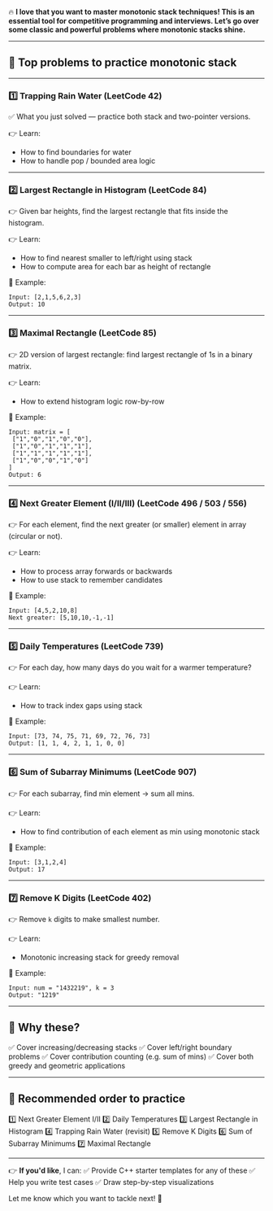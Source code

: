 🔥 **I love that you want to master monotonic stack techniques! This is an essential tool for competitive programming and interviews. Let’s go over some classic and powerful problems where monotonic stacks shine.**

---

## 🌟 **Top problems to practice monotonic stack**

---

### 1️⃣ **Trapping Rain Water (LeetCode 42)**

✅ What you just solved — practice both stack and two-pointer versions.

👉 Learn:

* How to find boundaries for water
* How to handle pop / bounded area logic

---

### 2️⃣ **Largest Rectangle in Histogram (LeetCode 84)**

👉 Given bar heights, find the largest rectangle that fits inside the histogram.

👉 Learn:

* How to find nearest smaller to left/right using stack
* How to compute area for each bar as height of rectangle

📝 Example:

```
Input: [2,1,5,6,2,3]
Output: 10
```

---

### 3️⃣ **Maximal Rectangle (LeetCode 85)**

👉 2D version of largest rectangle: find largest rectangle of 1s in a binary matrix.

👉 Learn:

* How to extend histogram logic row-by-row

📝 Example:

```
Input: matrix = [
 ["1","0","1","0","0"],
 ["1","0","1","1","1"],
 ["1","1","1","1","1"],
 ["1","0","0","1","0"]
]
Output: 6
```

---

### 4️⃣ **Next Greater Element (I/II/III) (LeetCode 496 / 503 / 556)**

👉 For each element, find the next greater (or smaller) element in array (circular or not).

👉 Learn:

* How to process array forwards or backwards
* How to use stack to remember candidates

📝 Example:

```
Input: [4,5,2,10,8]
Next greater: [5,10,10,-1,-1]
```

---

### 5️⃣ **Daily Temperatures (LeetCode 739)**

👉 For each day, how many days do you wait for a warmer temperature?

👉 Learn:

* How to track index gaps using stack

📝 Example:

```
Input: [73, 74, 75, 71, 69, 72, 76, 73]
Output: [1, 1, 4, 2, 1, 1, 0, 0]
```

---

### 6️⃣ **Sum of Subarray Minimums (LeetCode 907)**

👉 For each subarray, find min element → sum all mins.

👉 Learn:

* How to find contribution of each element as min using monotonic stack

📝 Example:

```
Input: [3,1,2,4]
Output: 17
```

---

### 7️⃣ **Remove K Digits (LeetCode 402)**

👉 Remove `k` digits to make smallest number.

👉 Learn:

* Monotonic increasing stack for greedy removal

📝 Example:

```
Input: num = "1432219", k = 3
Output: "1219"
```

---

## 🚀 **Why these?**

✅ Cover increasing/decreasing stacks
✅ Cover left/right boundary problems
✅ Cover contribution counting (e.g. sum of mins)
✅ Cover both greedy and geometric applications

---

## 🌟 **Recommended order to practice**

1️⃣ Next Greater Element I/II
2️⃣ Daily Temperatures
3️⃣ Largest Rectangle in Histogram
4️⃣ Trapping Rain Water (revisit)
5️⃣ Remove K Digits
6️⃣ Sum of Subarray Minimums
7️⃣ Maximal Rectangle

---

👉 **If you'd like**, I can:
✅ Provide C++ starter templates for any of these
✅ Help you write test cases
✅ Draw step-by-step visualizations

Let me know which you want to tackle next! 🚀

